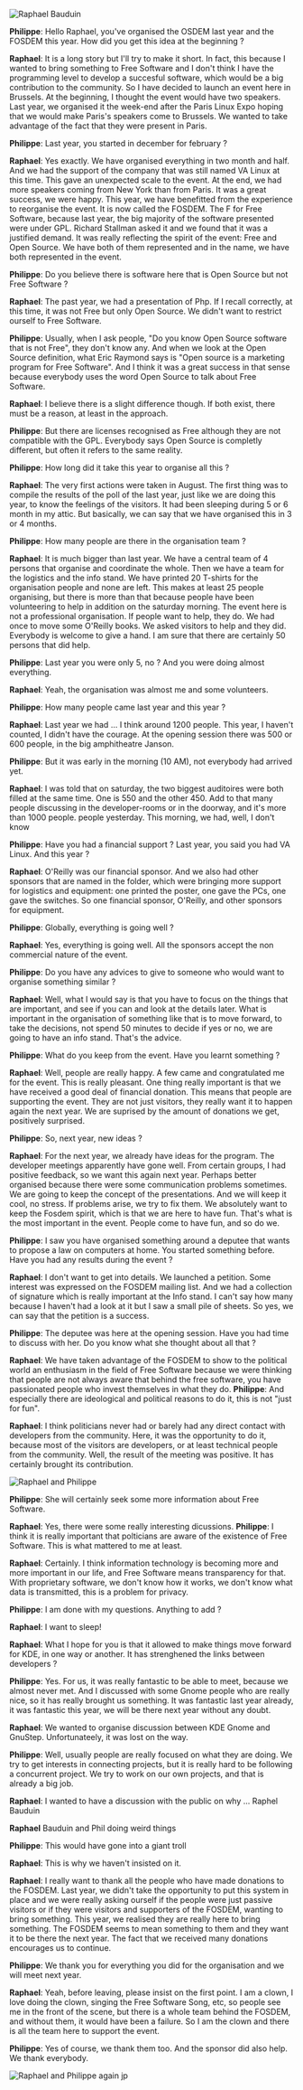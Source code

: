 ![Raphael Bauduin](Raphael-fosdem-2002.jpg "Raphael Bauduin")

**Philippe**: Hello Raphael, you've organised the OSDEM last year and the FOSDEM this year. How did you get this idea at the beginning ?

**Raphael**: It is a long story but I'll try to make it short. In fact, this because I wanted to bring something to Free Software and I don't think I have the programming level to develop a succesful software, which would be a big contribution to the community. So I have decided to launch an event here in Brussels. At the beginning, I thought the event would have two speakers. Last year, we organised it the week-end after the Paris Linux Expo hoping that we would make Paris's speakers come to Brussels. We wanted to take advantage of the fact that they were present in Paris.

**Philippe**: Last year, you started in december for february ?

**Raphael**: Yes exactly. We have organised everything in two month and half. And we had the support of the company that was still named VA Linux at this time. This gave an unexpected scale to the event. At the end, we had more speakers coming from New York than from Paris. It was a great success, we were happy. This year, we have benefitted from the experience to reorganise the event. It is now called the FOSDEM. The F for Free Software, because last year, the big majority of the software presented were under GPL. Richard Stallman asked it and we found that it was a justified demand. It was really reflecting the spirit of the event: Free and Open Source. We have both of them represented and in the name, we have both represented in the event.

**Philippe**: Do you believe there is software here that is Open Source but not Free Software ?

**Raphael**: The past year, we had a presentation of Php. If I recall correctly, at this time, it was not Free but only Open Source. We didn't want to restrict ourself to Free Software.

**Philippe**: Usually, when I ask people, "Do you know Open Source software that is not Free", they don't know any. And when we look at the Open Source definition, what Eric Raymond says is "Open source is a marketing program for Free Software". And I think it was a great success in that sense because everybody uses the word Open Source to talk about Free Software.

**Raphael**: I believe there is a slight difference though. If both exist, there must be a reason, at least in the approach.

**Philippe**: But there are licenses recognised as Free although they are not compatible with the GPL. Everybody says Open Source is completly different, but often it refers to the same reality.

**Philippe**: How long did it take this year to organise all this ?

**Raphael**: The very first actions were taken in August. The first thing was to compile the results of the poll of the last year, just like we are doing this year, to know the feelings of the visitors. It had been sleeping during 5 or 6 month in my attic. But basically, we can say that we have organised this in 3 or 4 months.

**Philippe**: How many people are there in the organisation team ?

**Raphael**: It is much bigger than last year. We have a central team of 4 persons that organise and coordinate the whole. Then we have a team for the logistics and the info stand. We have printed 20 T-shirts for the organisation people and none are left. This makes at least 25 people organising, but there is more than that because people have been volunteering to help in addition on the saturday morning. The event here is not a professional organisation. If people want to help, they do. We had once to move some O'Reilly books. We asked visitors to help and they did. Everybody is welcome to give a hand. I am sure that there are certainly 50 persons that did help.

**Philippe**: Last year you were only 5, no ? And you were doing almost everything.

**Raphael**: Yeah, the organisation was almost me and some volunteers.

**Philippe**: How many people came last year and this year ?

**Raphael**: Last year we had ... I think around 1200 people. This year, I haven't counted, I didn't have the courage. At the opening session there was 500 or 600 people, in the big amphitheatre Janson.

**Philippe**: But it was early in the morning (10 AM), not everybody had arrived yet.

**Raphael**: I was told that on saturday, the two biggest auditoires were both filled at the same time. One is 550 and the other 450. Add to that many people discussing in the developer-rooms or in the doorway, and it's more than 1000 people. people yesterday. This morning, we had, well, I don't know

**Philippe**: Have you had a financial support ? Last year, you said you had VA Linux. And this year ?

**Raphael**: O'Reilly was our financial sponsor. And we also had other sponsors that are named in the folder, which were bringing more support for logistics and equipment: one printed the poster, one gave the PCs, one gave the switches. So one financial sponsor, O'Reilly, and other sponsors for equipment.

**Philippe**: Globally, everything is going well ?

**Raphael**: Yes, everything is going well. All the sponsors accept the non commercial nature of the event.

**Philippe**: Do you have any advices to give to someone who would want to organise something similar ?

**Raphael**: Well, what I would say is that you have to focus on the things that are important, and see if you can and look at the details later. What is important in the organisation of something like that is to move forward, to take the decisions, not spend 50 minutes to decide if yes or no, we are going to have an info stand. That's the advice.

**Philippe**: What do you keep from the event. Have you learnt something ?

**Raphael**: Well, people are really happy. A few came and congratulated me for the event. This is really pleasant. One thing really important is that we have received a good deal of financial donation. This means that people are supporting the event. They are not just visitors, they really want it to happen again the next year. We are suprised by the amount of donations we get, positively surprised.

**Philippe**: So, next year, new ideas ?

**Raphael**: For the next year, we already have ideas for the program. The developer meetings apparently have gone well. From certain groups, I had positive feedback, so we want this again next year. Perhaps better organised because there were some communication problems sometimes. We are going to keep the concept of the presentations. And we will keep it cool, no stress. If problems arise, we try to fix them. We absolutely want to keep the Fosdem spirit, which is that we are here to have fun. That's what is the most important in the event. People come to have fun, and so do we.

**Philippe**: I saw you have organised something around a deputee that wants to propose a law on computers at home. You started something before. Have you had any results during the event ?

**Raphael**: I don't want to get into details. We launched a petition. Some interest was expressed on the FOSDEM mailing list. And we had a collection of signature which is really important at the Info stand. I can't say how many because I haven't had a look at it but I saw a small pile of sheets. So yes, we can say that the petition is a success.

**Philippe**: The deputee was here at the opening session. Have you had time to discuss with her. Do you know what she thought about all that ?

**Raphael**: We have taken advantage of the FOSDEM to show to the political world an enthusiasm in the field of Free Software because we were thinking that people are not always aware that behind the free software, you have passionated people who invest themselves in what they do. **Philippe**: And especially there are ideological and political reasons to do it, this is not "just for fun".

**Raphael**: I think politicians never had or barely had any direct contact with developers from the community. Here, it was the opportunity to do it, because most of the visitors are developers, or at least technical people from the community. Well, the result of the meeting was positive. It has certainly brought its contribution.

![Raphael and Philippe](Raph_and_phil_fosdem_2002.jpeg "Raphael and Philippe")

**Philippe**: She will certainly seek some more information about Free Software.

**Raphael**: Yes, there were some really interesting dicussions. **Philippe**: I think it is really important that polticians are aware of the existence of Free Software. This is what mattered to me at least.

**Raphael**: Certainly. I think information technology is becoming more and more important in our life, and Free Software means transparency for that. With proprietary software, we don't know how it works, we don't know what data is transmitted, this is a problem for privacy.

**Philippe**: I am done with my questions. Anything to add ?

**Raphael**: I want to sleep!

**Raphael**: What I hope for you is that it allowed to make things move forward for KDE, in one way or another. It has strenghened the links between developers ?

**Philippe**: Yes. For us, it was really fantastic to be able to meet, because we almost never met. And I discussed with some Gnome people who are really nice, so it has really brought us something. It was fantastic last year already, it was fantastic this year, we will be there next year without any doubt.

**Raphael**: We wanted to organise discussion between KDE Gnome and GnuStep. Unfortunateely, it was lost on the way.

**Philippe**: Well, usually people are really focused on what they are doing. We try to get interests in connecting projects, but it is really hard to be following a concurrent project. We try to work on our own projects, and that is already a big job.

**Raphael**: I wanted to have a discussion with the public on why ... Raphel Bauduin

**Raphael** Bauduin and Phil doing weird things

**Philippe**: This would have gone into a giant troll

**Raphael**: This is why we haven't insisted on it.

**Raphael**: I really want to thank all the people who have made donations to the FOSDEM. Last year, we didn't take the opportunity to put this system in place and we were really asking ourself if the people were just passive visitors or if they were visitors and supporters of the FOSDEM, wanting to bring something. This year, we realised they are really here to bring something. The FOSDEM seems to mean something to them and they want it to be there the next year. The fact that we received many donations encourages us to continue.

**Philippe**: We thank you for everything you did for the organisation and we will meet next year.

**Raphael**: Yeah, before leaving, please insist on the first point. I am a clown, I love doing the clown, singing the Free Software Song, etc, so people see me in the front of the scene, but there is a whole team behind the FOSDEM, and without them, it would have been a failure. So I am the clown and there is all the team here to support the event.

**Philippe**: Yes of course, we thank them too. And the sponsor did also help. We thank everybody.

![Raphael and Philippe again](More_raph_and_phil_fosdem_2002.jpeg "Raphael and Philippe again") jp

